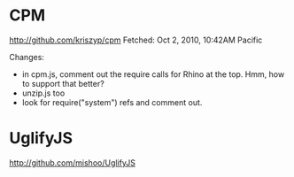 # CPM

http://github.com/kriszyp/cpm
Fetched: Oct 2, 2010, 10:42AM Pacific

Changes:
* in cpm.js, comment out the require calls for Rhino at the top. Hmm,
how to support that better?
* unzip.js too
* look for require("system") refs and comment out.

# UglifyJS

http://github.com/mishoo/UglifyJS

